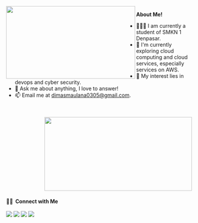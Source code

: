 
<img align="left" width=350px height=197px src="https://4.bp.blogspot.com/-G62v5yEBEFw/Wkh2kTr1t0I/AAAAAAAAChw/hIhhuFghCPcQ5rQ0sV_9CWWJ8dQT5sLUACLcBGAs/s400/TypingonComputer.gif" style="max-width: 100%;">

**About Me!**
- 👨🏽‍💻 I am currently a student of SMKN 1 Denpasar.
- 🌱 I'm currently exploring cloud computing and cloud services, especially services on AWS.
- 🤔 My interest lies in devops and cyber security.
- 💬 Ask me about anything, I love to answer!
- 📫 Email me at [dimasmaulana0305@gmail.com](mailto:dimasmaulana0305@gmail.com).
<br>

<p align="right">
  <a>
    <img width=400px height=200px src="https://github-readme-streak-stats.herokuapp.com/?user=dimasma0305#version3"/>
  </a>
</p>

#### 🤝🏻 &nbsp;Connect with Me
<p align="left">
<a href="https://www.linkedin.com/in/dimas-maulana-990329223/"><img src="https://img.shields.io/badge/-Dimas%20Maulana-0077B5?style=flat&logo=Linkedin&logoColor=white"/></a>
<a href="mailto:dimasmaulana0305@gmail.com"><img src="https://img.shields.io/badge/-dimasmaulana0305@gmail.com-D14836?style=flat&logo=Gmail&logoColor=white"/></a>
<a href="https://web.facebook.com/dimas.ma.id"><img src="https://img.shields.io/badge/-@dimas.ma.id-1877F2?style=flat&logo=Facebook&logoColor=white"/></a>
<a href="https://www.youtube.com/channel/UC0tYXNv_oocoMoy5NIARG0A/videos"><img src="https://img.shields.io/youtube/channel/subscribers/UC0tYXNv_oocoMoy5NIARG0A?label=DimasWiki&style=social">
</p>
